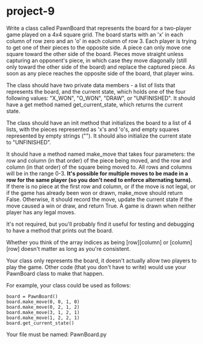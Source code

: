 # project-9

Write a class called PawnBoard that represents the board for a two-player game played on a 4x4 square grid.  The board starts with an 'x' in each column of row zero and an 'o' in each column of row 3.  Each player is trying to get one of their pieces to the opposite side.  A piece can only move one square toward the other side of the board.  Pieces move straight unless capturing an opponent's piece, in which case they move diagonally (still only toward the other side of the board) and replace the captured piece.  As soon as any piece reaches the opposite side of the board, that player wins.

The class should have two private data members - a list of lists that represents the board, and the current state, which holds one of the four following values: "X_WON", "O_WON", "DRAW", or "UNFINISHED". It should have a get method named get_current_state, which returns the current state.

The class should have an init method that initializes the board to a list of 4 lists, with the pieces represented as 'x's and 'o's, and empty squares represented by empty strings ("").  It should also initialize the current state to "UNFINISHED".

It should have a method named make_move that takes four parameters: the row and column (in that order) of the piece being moved, and the row and column (in that order) of the square being moved to.  All rows and columns will be in the range 0-3.  **It's possible for multiple moves to be made in a row for the same player (so you don't need to enforce alternating turns).**  If there is no piece at the first row and column, or if the move is not legal, or if the game has already been won or drawn, make_move should return False.  Otherwise, it should record the move, update the current state if the move caused a win or draw, and return True.  A game is drawn when neither player has any legal moves.

It's not required, but you'll probably find it useful for testing and debugging to have a method that prints out the board.

Whether you think of the array indices as being [row][column] or [column][row] doesn't matter as long as you're consistent.

Your class only represents the board, it doesn't actually allow two players to play the game.  Other code (that you don't have to write) would use your PawnBoard class to make that happen.

For example, your class could be used as follows:
```
board = PawnBoard()
board.make_move(0, 0, 1, 0)
board.make_move(0, 2, 1, 2)
board.make_move(3, 1, 2, 1)
board.make_move(1, 2, 2, 1)
board.get_current_state()
```
Your file must be named: PawnBoard.py
